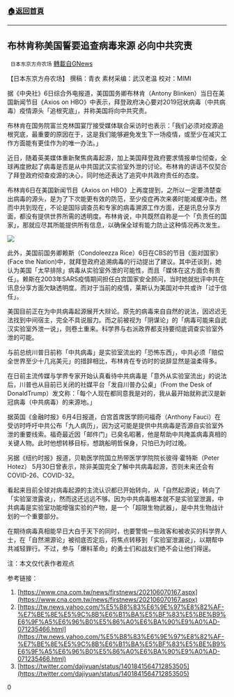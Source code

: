 ###  [:house:返回首頁](https://github.com/ourhimalayas/txt)
---

## 布林肯称美国誓要追查病毒来源 必向中共究责
` 日本东京方舟农场` [轉載自GNews](https://gnews.org/zh-hans/1307350/)

【日本东京方舟农场】 撰稿：青衣      素材采编：武汉老温       校对：MIMI

据《中央社》6日综合外电报道，美国国务卿布林肯（Antony Blinken）当日在美国新闻节目《Axios on HBO》中表示，拜登政府决心要对2019冠状病毒（中共病毒）疫情源头「追根究底」，并称美国将向中共究责。

布林肯在国务院富兰克林国宴厅接受媒体联合采访时也表示：「我们必须对疫源追根究底，最重要的原因在于，这是我们能够避免发生下一场疫情，或至少在减灾工作方面能有更佳作为的唯一办法。」

近日，随着英美媒体重新聚焦病毒起源，加上美国拜登政府要求情报单位彻查，全球再度掀起了病毒是否是从中共国武汉实验室外泄的讨论。布林肯的讲话不仅契合了拜登政府彻查疫源的决心，同时他还表达了追究中共政府责任的态度。

布林肯6日在美国新闻节目《Axios on HBO》上再度提到，之所以一定要清楚查出病毒的源头，是为了下次能更有效的防范，至少疫症再次来袭时能减缓冲击。然而中共到现在，不论是国际调查员和专家的病毒溯源工作方面，还是讯息分享方面，都没有提供世界所需的透明度。布林肯说，中共既然自称是一个「负责任的国家」，那就应尽其所能提供所有信息，以确保全球有能力防止这种情况再次发生。

![]()![](https://gnews-media-offload.s3.amazonaws.com/wp-content/uploads/2021/06/08071937/A6BD916B-EE32-48A2-9B61-F029BF788FFB.jpeg)

此外，美国前国务卿赖斯（Condoleezza Rice）6日在CBS的节目《面对国家》(Face the Nation)中，就拜登政府追溯病毒的行动提出了建议。其中还谈到，她认为美国「太早排除」病毒从实验室外泄的可能性，而且「媒体在这方面负有责任」。赖斯在2003年SARS疫情期间担任白宫国家安全顾问，当时她就批评中共在讯息分享方面欠缺透明度。而对于当前的疫情，莱斯认为美国对中共或许「过于信任」。

美国目前正在为中共病毒起源展开大辩论。原先的病毒来自自然的说法，因迟迟无法找到中间宿主，完全不具说服力。而之前被视为「阴谋论」的「病毒可能来自武汉实验室外泄一说」，则卷土重来。科学界与右派政界都支持要彻底调查实验室外泄的可能。

与前总统川普日前称「中共病毒」是实验室流出的「恐怖东西」，中共必须「赔偿全世界至少十几兆美元」的措辞相比，布林肯在专访时的说辞显然是温柔得多。

在日前主流传媒与学界专家开始认真看待中共病毒是「意外从实验室流出」的说法后，川普也从目前已关闭的社媒平台「发自川普办公桌」（From the Desk of DonaldTrump）发文称：「每个人现在都同意我是对的，我从最开始就称武汉是新冠病毒（中共病毒）的来源地。」

据英国《金融时报》6月4日报道，白宫首席医学顾问福奇（Anthony Fauci）在受访时呼吁中共公布「九人病历」，因为这可能是提供中共病毒是否源自实验室外泄的重要线索。福奇最近因「邮件门」已臭名昭著，他是帮助中共掩盖病毒真相的关键人物。此时他想转移目标，想跳船明哲保身，只怕已为时过晚。

另据《纽约时报》报道，贝勒医学院国立热带医学学院院长彼得·霍特斯（Peter Hotez） 5月30日曾表示，除非美国完全了解中共病毒起源，否则未来还会有COVID-26、COVID-32。

看起来目前全球对病毒起源的主流认识都已开始转向，从「自然起源说」转向了「实验室泄露说」，然而这还远远不够。因为中共病毒根本就不是实验室泄漏，中共病毒是实验室功能增强实验的产物，是一个「超限生物武器」，是中共生物战计划的一个重要部分。

在期待病毒真相能早日大白于天下的同时，也要警惕一些政客和被收买的科学界人士，在「自然溯源论」被彻底否定后，将焦点转移到「实验室泄漏说」，以期帮中共减轻罪行。不过，参与「爆料革命」的勇士们和战友们绝不会让他们得逞。

注：本文仅代表作者观点

参考链接：

1. [https://www.cna.com.tw/news/firstnews/202106070167.aspx](https://www.cna.com.tw/news/firstnews/202106070167.aspx)
2. [https://tw.news.yahoo.com/%E5%B8%83%E6%9E%97%E8%82%AF-%E7%BE%8E%E5%9C%8B%E6%B1%BA%E5%BF%83%E5%BE%B9%E6%9F%A5%E6%96%B0%E5%86%A0%E6%BA%90%E9%A0%AD-071235466.html](https://tw.news.yahoo.com/%E5%B8%83%E6%9E%97%E8%82%AF-%E7%BE%8E%E5%9C%8B%E6%B1%BA%E5%BF%83%E5%BE%B9%E6%9F%A5%E6%96%B0%E5%86%A0%E6%BA%90%E9%A0%AD-071235466.html)
3. [https://twitter.com/dajiyuan/status/1401841564712853505](https://twitter.com/dajiyuan/status/1401841564712853505)


0
